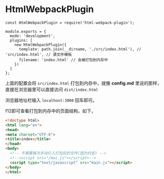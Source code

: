 # HtmlWebpackPlugin

```ecmascript 6
const HtmlWebpackPlugin = require('html-webpack-plugin');

module.exports = {
  mode: 'development',
  plugins: [
    new HtmlWebpackPlugin({
      template: path.join(__dirname, './src/index.html'), // 'src/index.html', // 源文件模板
      filename: 'index.html' // 会被打包到内存中
    })
  ]
};
```

上面的配置会将 ``src/index.html`` 打包到内存中，就像 **config.md** 里说的那样，直接在浏览器里可以直接访问 ``dist/index.html``


浏览器地址栏输入 ``localhost:3000`` 回车即可。


f12即可查看打包到内存中的页面结构，如下，
```html
<!doctype html>
<html lang="en">
<head>
<meta charset="UTF-8">
<title>index</title>
</head>
<body>
  <!-- 不需要再次手动引入打包后的文件(因为约定) -->
  <!--<script src="/mai.js"></script>-->
  <script type="text/javascript" src="main.js"></script>
</body>
</html>
```

